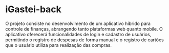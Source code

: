 # iGastei-back
O projeto consiste no desenvolvimento de um aplicativo híbrido para controle de finanças, abrangendo tanto plataformas web quanto mobile. O aplicativo oferecerá funcionalidades de login e cadastro de usuários, permitindo o registro de despesas de forma manual e o registro de cartões que o usuário utiliza para realização das compras.
